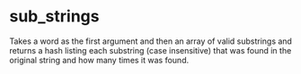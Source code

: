 # sub_strings
Takes a word as the first argument and then an array of valid substrings and returns a hash listing each substring (case insensitive) that was found in the original string and how many times it was found.
